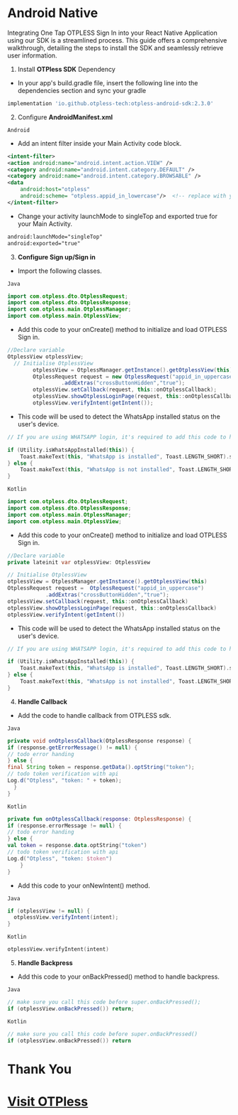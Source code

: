# Android Native

Integrating One Tap OTPLESS Sign In into your React Native Application using our SDK is a streamlined process. This guide offers a comprehensive walkthrough, detailing the steps to install the SDK and seamlessly retrieve user information.

1. Install **OTPless SDK** Dependency
- In your app's build.gradle file, insert the following line into the dependencies section and sync your gradle
```gradle
implementation 'io.github.otpless-tech:otpless-android-sdk:2.3.0'
```

2. Configure **AndroidManifest.xml**

`Android`

- Add an intent filter inside your Main Activity code block.

```xml
<intent-filter>
<action android:name="android.intent.action.VIEW" />
<category android:name="android.intent.category.DEFAULT" />
<category android:name="android.intent.category.BROWSABLE" />
<data
	android:host="otpless"
   	android:scheme= "otpless.appid_in_lowercase"/>  <!-- replace with your scheme provided in documentation-->
</intent-filter>
```

- Change your activity launchMode to singleTop and exported true for your Main Activity.

```xml
android:launchMode="singleTop"
android:exported="true"
```

3. **Configure Sign up/Sign in**

- Import the following classes.

`Java`
```java
import com.otpless.dto.OtplessRequest;
import com.otpless.dto.OtplessResponse;
import com.otpless.main.OtplessManager;
import com.otpless.main.OtplessView;
```
- Add this code to your onCreate() method to initialize and load OTPLESS Sign in.
```java
//Declare variable
OtplessView otplessView;
  // Initialise OtplessView
        otplessView = OtplessManager.getInstance().getOtplessView(this);
        OtplessRequest request = new OtplessRequest("appid_in_uppercase")
				 .addExtras("crossButtonHidden","true");
        otplessView.setCallback(request, this::onOtplessCallback);
        otplessView.showOtplessLoginPage(request, this::onOtplessCallback);
        otplessView.verifyIntent(getIntent());
```

- This code will be used to detect the WhatsApp installed status on the user's device.

```kotlin
// If you are using WHATSAPP login, it's required to add this code to hide the OTPless functionality

if (Utility.isWhatsAppInstalled(this)) {
    Toast.makeText(this, "WhatsApp is installed", Toast.LENGTH_SHORT).show();
} else {
    Toast.makeText(this, "WhatsApp is not installed", Toast.LENGTH_SHORT).show();
}
```

`Kotlin`
```kotlin
import com.otpless.dto.OtplessRequest;
import com.otpless.dto.OtplessResponse;
import com.otpless.main.OtplessManager;
import com.otpless.main.OtplessView;
```
- Add this code to your onCreate() method to initialize and load OTPLESS Sign in.
```java
//Declare variable
private lateinit var otplessView: OtplessView

// Initialise OtplessView
otplessView = OtplessManager.getInstance().getOtplessView(this)
OtplessRequest request =  OtplessRequest("appid_in_uppercase")
			.addExtras("crossButtonHidden","true");
otplessView.setCallback(request, this::onOtplessCallback)
otplessView.showOtplessLoginPage(request, this::onOtplessCallback)
otplessView.verifyIntent(getIntent())
```

- This code will be used to detect the WhatsApp installed status on the user's device.

```kotlin
// If you are using WHATSAPP login, it's required to add this code to hide the OTPless functionality

if (Utility.isWhatsAppInstalled(this)) {
    Toast.makeText(this, "WhatsApp is installed", Toast.LENGTH_SHORT).show();
} else {
    Toast.makeText(this, "WhatsApp is not installed", Toast.LENGTH_SHORT).show();
}
```

4. **Handle Callback**

- Add the code to handle callback from OTPLESS sdk.

`Java`

```java
private void onOtplessCallback(OtplessResponse response) {
if (response.getErrorMessage() != null) {
// todo error handing
} else {
final String token = response.getData().optString("token");
// todo token verification with api
Log.d("Otpless", "token: " + token);
  }
}
```

`Kotlin`

```kotlin
private fun onOtplessCallback(response: OtplessResponse) {
if (response.errorMessage != null) {
// todo error handing
} else {
val token = response.data.optString("token")
// todo token verification with api
Log.d("Otpless", "token: $token")
	}
}
```
- Add this code to your onNewIntent() method.

`Java`

```java
if (otplessView != null) {
  otplessView.verifyIntent(intent);
}
```

`Kotlin`

```kotlin
otplessView.verifyIntent(intent)
```

5. **Handle Backpress**

- Add this code to your onBackPressed() method to handle backpress.

`Java`

```java
// make sure you call this code before super.onBackPressed();
if (otplessView.onBackPressed()) return;
```

`Kotlin`

```kotlin
// make sure you call this code before super.onBackPressed()
if (otplessView.onBackPressed()) return
```



# Thank You

# [Visit OTPless](https://otpless.com/platforms/android)
